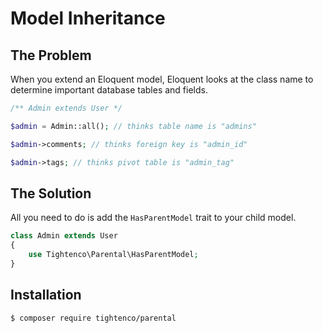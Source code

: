 # Model Inheritance

## The Problem
When you extend an Eloquent model, Eloquent looks at the class name to determine important database tables and fields.
```php
/** Admin extends User */

$admin = Admin::all(); // thinks table name is "admins"

$admin->comments; // thinks foreign key is "admin_id"

$admin->tags; // thinks pivot table is "admin_tag"
```

## The Solution
All you need to do is add the `HasParentModel` trait to your child model.
```php
class Admin extends User
{
    use Tightenco\Parental\HasParentModel;
}
```

## Installation
`$ composer require tightenco/parental`
